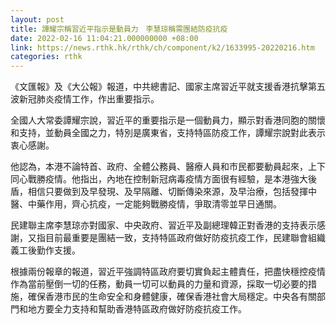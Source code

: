 ```yaml
---
layout: post
title: 譚耀宗稱習近平指示是動員力　李慧琼稱需團結防疫抗疫
date: 2022-02-16 11:04:21.000000000 +08:00
link: https://news.rthk.hk/rthk/ch/component/k2/1633995-20220216.htm
categories: rthk
---
```


《文匯報》及《大公報》報道，中共總書記、國家主席習近平就支援香港抗擊第五波新冠肺炎疫情工作，作出重要指示。

全國人大常委譚耀宗說，習近平的重要指示是一個動員力，顯示對香港同胞的關懷和支持，並動員全國之力，特別是廣東省，支持特區防疫工作，譚耀宗說對此表示衷心感謝。

他認為，本港不論特首、政府、全體公務員、醫療人員和市民都要動員起來，上下同心戰勝疫情。他指出，內地在控制新冠病毒疫情方面很有經驗，是本港強大後盾，相信只要做到及早發現、及早隔離、切斷傳染來源，及早治療，包括發揮中醫、中藥作用，齊心抗疫，一定能夠戰勝疫情，爭取清零並早日通關。

民建聯主席李慧琼亦對國家、中央政府、習近平及副總理韓正對香港的支持表示感謝，又指目前最重要是團結一致，支持特區政府做好防疫抗疫工作，民建聯會組織義工後勤作支援。

根據兩份報章的報道，習近平強調特區政府要切實負起主體責任，把盡快穩控疫情作為當前壓倒一切的任務，動員一切可以動員的力量和資源，採取一切必要的措施，確保香港市民的生命安全和身體健康，確保香港社會大局穩定。中央各有關部門和地方要全力支持和幫助香港特區政府做好防疫抗疫工作。
